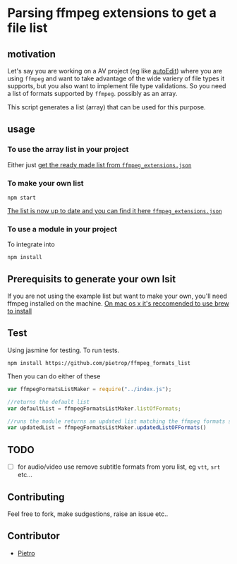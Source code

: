 # Parsing ffmpeg extensions to get a file list

## motivation 

Let's say you are working on a AV project (eg like [autoEdit](www.autoEdit.io)) where you are using `ffmpeg` and want to take advantage of the wide variery of file types it supports, but you also want to implement file type validations. So you need a list of formats supported by `ffmpeg`. possibly as an array. 

This script generates a list (array) that can be used for this purpose. 

## usage

### To use the array list in your project

Either just [get the ready made list from `ffmpeg_extensions.json`](./ffmpeg_extensions.json)

### To make your own list

```
npm start
```

[The list is now up to date and you can find it here `ffmpeg_extensions.json`](./ffmpeg_extensions.json)

### To use a module in your project

To integrate into 

```
npm install
```


## Prerequisits to generate your own lsit
If you are not using the example list but want to make your own, you'll need ffmpeg installed on the machine. 
[On mac os x it's reccomended to use brew to install](https://trac.ffmpeg.org/wiki/CompilationGuide/MacOSX)


## Test

Using jasmine for testing. To run tests.

```
npm install https://github.com/pietrop/ffmpeg_formats_list
```

Then you can do  either of these 

```js 
var ffmpegFormatsListMaker = require("../index.js");

//returns the default list
var defaultList = ffmpegFormatsListMaker.listOfFormats;

//runs the module returns an updated list matching the ffmpeg formats specs of your system
var updatedList = ffmpegFormatsListMaker.updatedListOFFormats()
```



## TODO
 
- [ ] for audio/video use remove subtitle formats from yoru list, eg `vtt`, `srt` etc... 

## Contributing 

Feel free to fork, make sudgestions, raise an issue etc..

## Contributor 

- [Pietro](http://github.com/pietrop)

